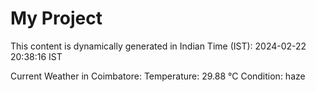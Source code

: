 # My Project

This content is dynamically generated in Indian Time (IST): 2024-02-22 20:38:16 IST


Current Weather in Coimbatore:
Temperature: 29.88 °C
Condition: haze
